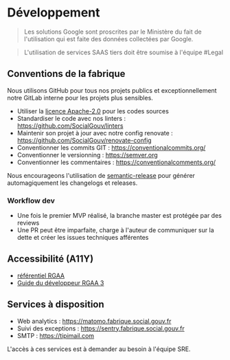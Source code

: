 # Développement

> Les solutions Google sont proscrites par le Ministère du fait de l'utilisation qui est faite des données collectées par Google.

> L'utilisation de services SAAS tiers doit être soumise à l'équipe #Legal

## Conventions de la fabrique

Nous utilisons GitHub pour tous nos projets publics et exceptionnellement notre GitLab interne pour les projets plus sensibles.

- Utiliser la [licence Apache-2.0](https://www.numerique.gouv.fr/publications/politique-logiciel-libre/pratique/#aide-au-choix-de-la-licence) pour les codes sources
- Standardiser le code avec nos linters : https://github.com/SocialGouv/linters
- Maintenir son projet à jour avec notre config renovate : https://github.com/SocialGouv/renovate-config
- Conventionner les commits GIT : https://conventionalcommits.org/
- Conventionner le versionning : https://semver.org
- Conventionner les commentaires : https://conventionalcomments.org/

Nous encourageons l'utilisation de [semantic-release](https://github.com/semantic-release/semantic-release) pour générer automagiquement les changelogs et releases.

### Workflow dev

- Une fois le premier MVP réalisé, la branche master est protégée par des reviews
- Une PR peut être imparfaite, charge à l'auteur de communiquer sur la dette et créer les issues techniques afférentes

## Accessibilité (A11Y)

- [référentiel RGAA](http://references.modernisation.gouv.fr/rgaa-accessibilite/)
- [Guide du développeur RGAA 3](https://github.com/DISIC/guide-developpeur)

## Services à disposition

- Web analytics : https://matomo.fabrique.social.gouv.fr
- Suivi des exceptions : https://sentry.fabrique.social.gouv.fr
- SMTP : https://tipimail.com

L'accès à ces services est à demander au besoin à l'équipe SRE.
